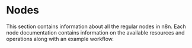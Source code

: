 # Nodes

This section contains information about all the regular nodes in n8n. Each node documentation contains information on the available resources and operations along with an example workflow.

<NodeCard :items="items" />

<script>
import { nodes } from '@dynamic/nodes'

export default {
	data () {
		return {
			items: []
		}
	},
	data() {
		const regularNodes = Object.values(nodes)
			.filter((node) => {
				if (node.group.includes('trigger')) {
					return false;
				}

				if (node.codex && node.codex.data && node.codex.data.categories && node.codex.data.categories.includes('Core Nodes')) {
					return false;
				}

				return true;
			});
		regularNodes.sort((a, b) => {
			if ( a.displayName.toLowerCase() < b.displayName.toLowerCase() ){
				return -1;
			}
			if ( a.displayName.toLowerCase() > b.displayName.toLowerCase() ){
				return 1;
			}
			return 0;
		});

		return {
			items: regularNodes,
		};
	}
}
</script>

